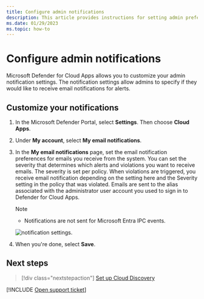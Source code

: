 ```yaml
---
title: Configure admin notifications
description: This article provides instructions for setting admin preferences in Defender for Cloud Apps.
ms.date: 01/29/2023
ms.topic: how-to
---
```

# Configure admin notifications



Microsoft Defender for Cloud Apps allows you to customize your admin notification settings. The notification settings allow admins to specify if they would like to receive email notifications for alerts.

## Customize your notifications

1. In the Microsoft Defender Portal, select **Settings**. Then choose **Cloud Apps**.
1. Under **My account**, select **My email notifications**.

1. In the **My email notifications** page, set the email notification preferences for emails you receive from the system. You can set the severity that determines which alerts and violations you want to receive emails. The severity is set per policy. When violations are triggered, you receive email notification depending on the setting here and the Severity setting in the policy that was violated. Emails are sent to the alias associated with the administrator user account you used to sign in to Defender for Cloud Apps.

    > [!NOTE]
    >
    > - Notifications are not sent for Microsoft Entra IPC events.

    ![notification settings.](media/notification-settings.png)

1. When you're done, select **Save**.

## Next steps

> [!div class="nextstepaction"]
> [Set up Cloud Discovery](set-up-cloud-discovery.md)

[!INCLUDE [Open support ticket](includes/support.md)]

